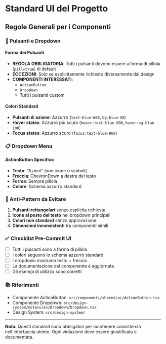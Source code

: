 # Standard UI del Progetto

## Regole Generali per i Componenti

### 🔵 Pulsanti e Dropdown

#### Forma dei Pulsanti
- **REGOLA OBBLIGATORIA**: Tutti i pulsanti devono essere a forma di pillola (`pill=true`) di default
- **ECCEZIONI**: Solo se esplicitamente richiesto diversamente dal design
- **COMPONENTI INTERESSATI**:
  - `ActionButton`
  - `Dropdown`
  - Tutti i pulsanti custom

#### Colori Standard
- **Pulsanti di azione**: Azzurro (`text-blue-600`, `bg-blue-50`)
- **Hover states**: Azzurro più scuro (`hover:text-blue-800`, `hover:bg-blue-100`)
- **Focus states**: Azzurro scuro (`focus:text-blue-800`)

### 📋 Dropdown Menu

#### ActionButton Specifico
- **Testo**: "Azioni" (non icone o simboli)
- **Freccia**: ChevronDown a destra del testo
- **Forma**: Sempre pillola
- **Colore**: Schema azzurro standard

### 🚫 Anti-Pattern da Evitare

1. **Pulsanti rettangolari** senza esplicita richiesta
2. **Icone al posto del testo** nei dropdown principali
3. **Colori non standard** senza approvazione
4. **Dimensioni inconsistenti** tra componenti simili

### ✅ Checklist Pre-Commit UI

- [ ] Tutti i pulsanti sono a forma di pillola
- [ ] I colori seguono lo schema azzurro standard
- [ ] I dropdown mostrano testo + freccia
- [ ] La documentazione del componente è aggiornata
- [ ] Gli esempi di utilizzo sono corretti

### 📚 Riferimenti

- Componente ActionButton: `src/components/shared/ui/ActionButton.tsx`
- Componente Dropdown: `src/design-system/molecules/Dropdown/Dropdown.tsx`
- Design System: `src/design-system/`

---

**Nota**: Questi standard sono obbligatori per mantenere consistenza nell'interfaccia utente. Ogni violazione deve essere giustificata e documentata.